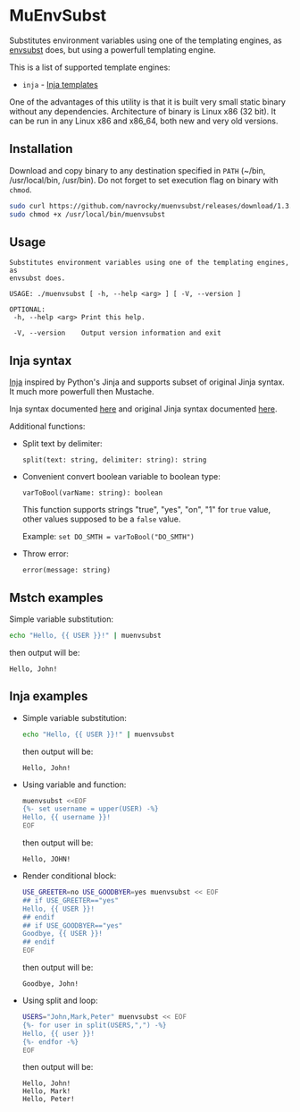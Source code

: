 # MuEnvSubst

Substitutes environment variables using one of the templating engines, as 
[envsubst](https://www.gnu.org/software/gettext/manual/html_node/envsubst-Invocation.html) does, but using a powerfull templating engine. 

This is a list of supported template engines:

- `inja` - [Inja templates](https://pantor.github.io/inja/)

One of the advantages of this utility is that it is built very small static binary without any dependencies.
Architecture of binary is Linux x86 (32 bit). It can be run in any Linux x86 and x86_64, both new and very old versions.

## Installation

Download and copy binary to any destination specified in `PATH` (~/bin, /usr/local/bin, /usr/bin). 
Do not forget to set execution flag on binary with `chmod`.

```sh
sudo curl https://github.com/navrocky/muenvsubst/releases/download/1.3.0/muenvsubst -Lo /usr/local/bin/muenvsubst
sudo chmod +x /usr/local/bin/muenvsubst
```

## Usage

```
Substitutes environment variables using one of the templating engines, as 
envsubst does. 

USAGE: ./muenvsubst [ -h, --help <arg> ] [ -V, --version ] 

OPTIONAL:
 -h, --help <arg> Print this help. 

 -V, --version    Output version information and exit
```

## Inja syntax

[Inja](https://pantor.github.io/inja/) inspired by Python's Jinja and supports subset of original Jinja syntax. It 
much more powerfull then Mustache. 

Inja syntax documented [here](https://pantor.github.io/inja/) and original Jinja syntax documented 
[here](https://jinja.palletsprojects.com/en/stable/templates/).

Additional functions:

- Split text by delimiter:

  ```
  split(text: string, delimiter: string): string
  ```
  
- Convenient convert boolean variable to boolean type:
  
  ```
  varToBool(varName: string): boolean
  ```
  
  This function supports strings "true", "yes", "on", "1" for `true` value, other values supposed to be a `false` value. 
  
  Example: `set DO_SMTH = varToBool("DO_SMTH")`
  
- Throw error:
  
  ```
  error(message: string)
  ```

## Mstch examples

Simple variable substitution:

```sh
echo "Hello, {{ USER }}!" | muenvsubst
```

then output will be: 

```
Hello, John!
```

## Inja examples

- Simple variable substitution:
  ```sh
  echo "Hello, {{ USER }}!" | muenvsubst
  ```

  then output will be: 

  ```
  Hello, John!
  ```

- Using variable and function:

  ```sh
  muenvsubst <<EOF
  {%- set username = upper(USER) -%}
  Hello, {{ username }}!
  EOF
  ```
  
  then output will be: 
  
  ```
  Hello, JOHN!
  ```
  
- Render conditional block:

  ```sh
  USE_GREETER=no USE_GOODBYER=yes muenvsubst << EOF
  ## if USE_GREETER=="yes"
  Hello, {{ USER }}!
  ## endif
  ## if USE_GOODBYER=="yes"
  Goodbye, {{ USER }}!
  ## endif
  EOF
  ```

  then output will be: 
  
  ```
  Goodbye, John!
  ```

- Using split and loop:
  
  ```sh
  USERS="John,Mark,Peter" muenvsubst << EOF
  {%- for user in split(USERS,",") -%}
  Hello, {{ user }}!
  {%- endfor -%}
  EOF
  ```
  
  then output will be: 
  
  ```
  Hello, John!
  Hello, Mark!
  Hello, Peter!
  ```
